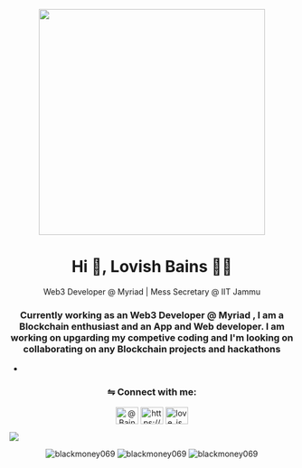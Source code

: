 <p align="center">
  <img src="https://wallpaperaccess.com/full/4972889.jpg" height="400"/>
</p>
<h1 align="center">Hi 👋, Lovish Bains 👨🏻</h1>
<p align="center"> Web3 Developer @ Myriad | Mess Secretary @ IIT Jammu </p>

<h3 align="center">Currently working as an Web3 Developer @ Myriad , I am a Blockchain enthusiast and an App and Web developer. I am working on upgarding my competive coding and I'm looking on collaborating on any Blockchain projects and hackathons</h3>


*

<h3 align="center">⇋ Connect with me:</h3>

<p align="center">
<a href="https://twitter.com/@BainsLovish" target="blank"><img align="center" src="https://raw.githubusercontent.com/rahuldkjain/github-profile-readme-generator/master/src/images/icons/Social/twitter.svg" alt="@BainsLovish" height="30" width="40" /></a>
<a href="https://www.linkedin.com/in/loveisbanes/" target="blank"><img align="center" src="https://raw.githubusercontent.com/rahuldkjain/github-profile-readme-generator/master/src/images/icons/Social/linked-in-alt.svg" alt="https://www.linkedin.com/in/loveisbanes/" height="30" width="40" /></a>
<a href="https://instagram.com/love_is_bane_s" target="blank"><img align="center" src="https://raw.githubusercontent.com/rahuldkjain/github-profile-readme-generator/master/src/images/icons/Social/instagram.svg" alt="love_is_bane_s" height="30" width="40" /></a>
</p>
<img align="center" src="https://komarev.com/ghpvc/?username=blackmoney069&color=green&style="plastic" />

                                                                                                      
                                                                                                      
                                                                                                      



 
<p align = "center">
<img src="https://github-readme-stats.vercel.app/api?username=blackmoney069&theme=radical" alt="blackmoney069" />

<img src="https://github-readme-streak-stats.herokuapp.com/?user=blackmoney069&theme=radical" alt="blackmoney069" />
<img src="https://github-readme-stats.vercel.app/api/top-langs?username=blackmoney069&show_icons=true&locale=en&layout=compact" alt="blackmoney069" />
                                                                                                                                                   </p>

